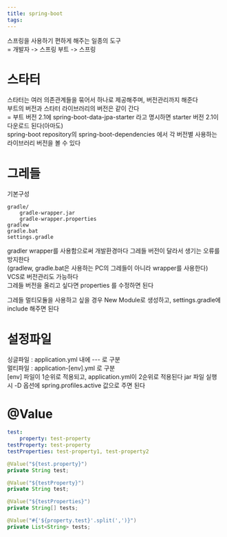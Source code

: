 ```yaml
---
title: spring-boot
tags:
---
```


스프링을 사용하기 편하게 해주는 일종의 도구  
= 개발자 -> 스프링 부트 -> 스프링  

# 스타터 
스타터는 여러 의존관계들을 묶어서 하나로 제공해주며, 버전관리까지 해준다  
부트의 버전과 스타터 라이브러리의 버전은 같이 간다  
= 부트 버전 2.1에 spring-boot-data-jpa-starter 라고 명시하면 starter 버전 2.1이 다운로드 된다(아마도)  
spring-boot repository의 spring-boot-dependencies 에서 각 버전별 사용하는 라이브러리 버전을 볼 수 있다  

# 그레들
기본구성
```
gradle/
    gradle-wrapper.jar
    gradle-wrapper.properties
gradlew
gradle.bat
settings.gradle
```
gradler wrapper를 사용함으로써 개발환경마다 그레들 버전이 달라서 생기는 오류를 방지한다  
(gradlew, gradle.bat은 사용하는 PC의 그레들이 아니라 wrapper를 사용한다)  
VCS로 버전관리도 가능하다  
그레들 버전을 올리고 싶다면 properties 를 수정하면 된다  

그레들 멀티모듈을 사용하고 싶을 경우 New Module로 생성하고, settings.gradle에 include 해주면 된다  

# 설정파일
싱글파일 : application.yml 내에 --- 로 구분  
멀티파일 : application-[env].yml 로 구분  
         [env] 파일이 1순위로 적용되고, application.yml이 2순위로 적용된다
jar 파일 실행 시 -D 옵션에 spring.profiles.active 값으로 주면 된다

# @Value
```yml
test:
    property: test-property
testProperty: test-property
testProperties: test-property1, test-property2
```

```java
@Value("${test.property}")
private String test;

@Value("${testProperty}")
private String test;

@Value("${testProperties}")
private String[] tests;

@Value("#{'${property.test}'.split(',')}")
private List<String> tests;
```